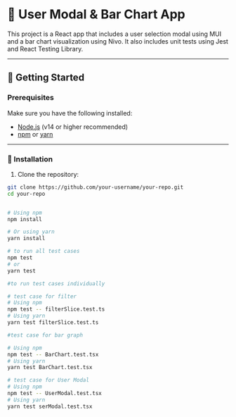 # 👤 User Modal & Bar Chart App

This project is a React app that includes a user selection modal using MUI and a bar chart visualization using Nivo. It also includes unit tests using Jest and React Testing Library.

---

## 🚀 Getting Started

### Prerequisites

Make sure you have the following installed:

- [Node.js](https://nodejs.org/) (v14 or higher recommended)
- [npm](https://www.npmjs.com/) or [yarn](https://yarnpkg.com/)

---

### 🔧 Installation

1. Clone the repository:

```bash
git clone https://github.com/your-username/your-repo.git
cd your-repo


# Using npm
npm install

# Or using yarn
yarn install

# to run all test cases
npm test
# or
yarn test

#to run test cases individually

# test case for filter
# Using npm
npm test -- filterSlice.test.ts
# Using yarn
yarn test filterSlice.test.ts

#test case for bar graph

# Using npm
npm test -- BarChart.test.tsx
# Using yarn
yarn test BarChart.test.tsx

# test case for User Modal
# Using npm
npm test -- UserModal.test.tsx
# Using yarn
yarn test serModal.test.tsx

